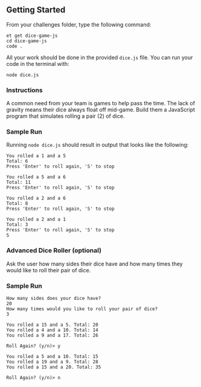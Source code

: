 ## Getting Started  

From your challenges folder, type the following command:

```no-highlight
et get dice-game-js
cd dice-game-js
code . 
```  

All your work should be done in the provided `dice.js` file. You can run your code in the terminal with:

```no-highlight
node dice.js
```

### Instructions

A common need from your team is games to help pass the time. The lack of gravity means their dice always float off mid-game. Build them a JavaScript program that simulates rolling a pair (2) of dice.


### Sample Run

Running `node dice.js` should result in output that looks like the following:

```no-highlight
You rolled a 1 and a 5
Total: 6
Press 'Enter' to roll again, 'S' to stop

You rolled a 5 and a 6
Total: 11
Press 'Enter' to roll again, 'S' to stop

You rolled a 2 and a 6
Total: 8
Press 'Enter' to roll again, 'S' to stop

You rolled a 2 and a 1
Total: 3
Press 'Enter' to roll again, 'S' to stop
S
```


### Advanced Dice Roller (optional)

Ask the user how many sides their dice have and how many times they would like
to roll their pair of dice.


### Sample Run

```no-highlight
How many sides does your dice have?
20
How many times would you like to roll your pair of dice?
3

You rolled a 15 and a 5. Total: 20
You rolled a 4 and a 10. Total: 14
You rolled a 9 and a 17. Total: 26

Roll Again? (y/n)> y

You rolled a 5 and a 10. Total: 15
You rolled a 19 and a 9. Total: 28
You rolled a 15 and a 20. Total: 35

Roll Again? (y/n)> n
```
